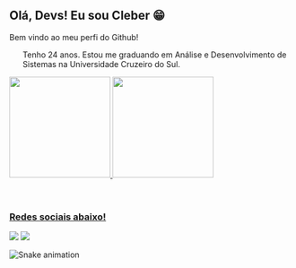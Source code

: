 ## Olá, Devs! Eu sou Cleber 😁

<p> Bem vindo ao meu perfi do Github! </p>

<ul>
  Tenho 24 anos.
  Estou me graduando em Análise e Desenvolvimento de Sistemas na Universidade Cruzeiro do Sul.
</ul>

 <div>
   <a href="https://github.com/cleberfel">
   <img height="180em" src="https://github-readme-stats.vercel.app/api?username=cleberfel&show_icons=true&theme=tokyonight&include_all_commits=true&count_private=true"/>
   <img height="180em" src="https://github-readme-stats.vercel.app/api/top-langs/?username=cleberfel&layout=compact&langs_count=6&theme=tokyonight"/>

</div>
<div style="display: inline_block"><br>
</div>
 
 <br>
 
  ### Redes sociais abaixo!
 
<div> 
   <a href="https://instagram.com/cleberfelix_" target="_blank"><img src="https://img.shields.io/badge/-Instagram-%23E4405F?style=for-the-badge&logo=instagram&logoColor=white" target="_blank"></a>
  <a href="https://www.linkedin.com/in/cleberfelix1999" target="_blank"><img src="https://img.shields.io/badge/-LinkedIn-%230077B5?style=for-the-badge&logo=linkedin&logoColor=white" target="_blank"></a> 
 
  ![Snake animation](https://github.com/cleberfel/cleberfel/blob/output/github-contribution-grid-snake.svg)

</div>
